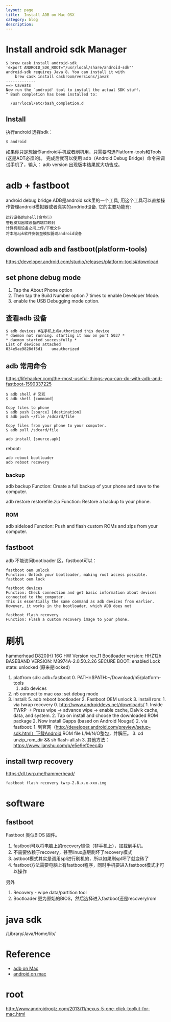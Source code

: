 ```yaml
---
layout: page
title:	Install ADB on Mac OSX	
category: blog
description: 
---
```

# Install android sdk Manager
	$ brew cask install android-sdk
    'export ANDROID_SDK_ROOT="/usr/local/share/android-sdk"'
    android-sdk requires Java 8. You can install it with
        brew cask install caskroom/versions/java8
    -------------
	==> Caveats
	Now run the `android' tool to install the actual SDK stuff.
	" Bash completion has been installed to:

	  /usr/local/etc/bash_completion.d

## Install 
执行android 选择sdk：

	$ android

如果你只是想操作android手机或者刷机用，只需要勾选Platform-tools和Tools (这是ADT必须的)。
完成后就可以使用 adb（Android Debug Bridge）命令来调试手机了，输入： adb version 出现版本结果就大功告成。

# adb + fastboot
android debug bridge
ADB是android sdk里的一个工具, 用这个工具可以直接操作管理android模拟器或者真实的andriod设备. 它的主要功能有:

    运行设备的shell(命令行)
    管理模拟器或设备的端口映射
    计算机和设备之间上传/下载文件
    将本地apk软件安装至模拟器或android设备

## download adb and fastboot(platform-tools)
https://developer.android.com/studio/releases/platform-tools#download


## set phone debug mode
1. Tap the About Phone option 
2. Then tap the Build Number option 7 times to enable Developer Mode. 
3. enable the USB Debugging mode option.

## 查看adb 设备
	$ adb devices #在手机上点authorized this device
	* daemon not running. starting it now on port 5037 *
	* daemon started successfully *
	List of devices attached
	034e5ae9828df5d1	unauthorized

## adb 常用命令
https://lifehacker.com/the-most-useful-things-you-can-do-with-adb-and-fastboot-1590337225

	$ adb shell # 交互
	$ adb shell [command]

    Copy files to phone
    $ adb push [source] [destination]
	$ adb push ~/file /sdcard/file

    Copy files from your phone to your computer.
	$ adb pull /sdcard/file

    adb install [source.apk]

reboot:

    adb reboot bootloader
    adb reboot recovery

### backup
adb backup 
Function: Create a full backup of your phone and save to the computer.

adb restore restorefile.zip
Function: Restore a backup to your phone.

### ROM
adb sideload
Function: Push and flash custom ROMs and zips from your computer.

## fastboot
adb 不能访问bootloader 区，fastboot可以：

    fastboot oem unlock
    Function: Unlock your bootloader, making root access possible.
    fastboot oem lock

    fastboot devices
    Function: Check connection and get basic information about devices connected to the computer.
    This is essentially the same command as adb devices from earlier. However, it works in the bootloader, which ADB does not

    fastboot flash recovery
    Function: Flash a custom recovery image to your phone.



# 刷机
hammerhead D820(H) 16G
HW Version rev_11
Bootloader version: HHZ12h
BASEBAND VERSION: M8974A-2.0.50.2.26
SECURE BOOT: enabled
Lock state: unlocked (原来是locked)

1. platfrom sdk: adb+fastboot 
    0. PATH=$PATH:~/Download/n5/platform-tools
    1. adb devices
2. n5 connect to mac osx: set debug mode
3. install:
    5. adb reboot bootloader
    2. Fastboot OEM unlock
    3. install rom:
        1. via twrap recovery
            0. http://www.androiddevs.net/downloads/
            1. Inside TWRP -> Press wipe -> advance wipe -> enable cache, Dalvik cache, data, and system. 
            2. Tap on install and choose the downloaded ROM package 
            2. Now install Gapps (based on Android Nougat)
        2. via fastboot: 
            1. 到官网（http://developer.android.com/preview/setup-sdk.html）下载Android ROM file L/M/N/O整包，并解压。
            3. cd unzip_rom_dir && sh flash-all.sh 
        3. 其他方法： https://www.jianshu.com/p/e5e9ef0eec4b

## install twrp recovery
https://dl.twrp.me/hammerhead/

    fastboot flash recovery twrp-2.8.x.x-xxx.img


# software
## fastboot
Fastboot 类似BIOS 固件。
1. fastboot可以将电脑上的recovery镜像（非手机上），加载到手机。
2. 不需要依赖于recovery，甚至linux底层刷坏了recovery模式
3. astboot模式其实是调用spl进行刷机的，所以如果刷spl坏了就变砖了
4. fastboot方法需要电脑上有fastboot程序，同时手机要进入fastboot模式才可以操作

另外
1. Recovery - wipe data/partition tool
1. Bootloader 更为原始的BIOS，然后选择进入fastboot还是recovery/rom


# java sdk
/Library/Java/Home/lib/

# Reference
- [adb on Mac][] 
- [android on mac]

[adb on Mac]: http://www.izhangheng.com/mac-os-x-homebrew-install-android-sdk/
[android on mac]: http://forum.xda-developers.com/showthread.php?t=1917237


# root
http://www.androidrootz.com/2013/11/nexus-5-one-click-toolkit-for-mac.html
